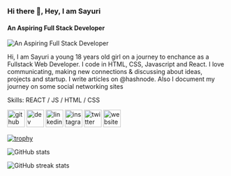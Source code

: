 ### Hi there 👋, Hey, I am Sayuri
#### An Aspiring Full Stack Developer
![An Aspiring Full Stack Developer](https://pbs.twimg.com/profile_images/1352056293456900099/8A0w4Ueq_400x400.jpg)

 Hi, I am Sayuri a young 18 years old girl on a journey to enchance as a Fullstack Web Developer.
I code in HTML, CSS, Javascript and React.
I love communicating, making new connections & discussing about ideas, projects and startup.
I write articles on @hashnode. 
Also I document my journey on some social networking sites

Skills: REACT / JS / HTML / CSS


[<img src='https://cdn.jsdelivr.net/npm/simple-icons@3.0.1/icons/github.svg' alt='github' height='40'>](https://github.com/SAYUK09)  [<img src='https://cdn.jsdelivr.net/npm/simple-icons@3.0.1/icons/hashnode.svg' alt='dev' height='40'>](https://sayurikamble.hashnode.dev/introduction-to-functional-programming)  [<img src='https://cdn.jsdelivr.net/npm/simple-icons@3.0.1/icons/linkedin.svg' alt='linkedin' height='40'>](https://www.linkedin.com/in/sayuri-kamble/)  [<img src='https://cdn.jsdelivr.net/npm/simple-icons@3.0.1/icons/instagram.svg' alt='instagram' height='40'>](https://www.instagram.com/s_a_y_u_k_codes//)  [<img src='https://cdn.jsdelivr.net/npm/simple-icons@3.0.1/icons/twitter.svg' alt='twitter' height='40'>](https://twitter.com/KambleSayuri)  [<img src='https://cdn.jsdelivr.net/npm/simple-icons@3.0.1/icons/icloud.svg' alt='website' height='40'>](https://sayuk-portfolio.netlify.app/)  

[![trophy](https://github-profile-trophy.vercel.app/?username=SAYUK09)](https://github.com/ryo-ma/github-profile-trophy)

![GitHub stats](https://github-readme-stats.vercel.app/api?username=SAYUK09&show_icons=true)  

![GitHub streak stats](https://github-readme-streak-stats.herokuapp.com/?user=SAYUK09)  



